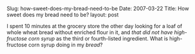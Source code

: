 Slug: how-sweet-does-my-bread-need-to-be
Date: 2007-03-22
Title: How sweet does my bread need to be?
layout: post

I spent 10 minutes at the grocery store the other day looking for a loaf of whole wheat bread without enriched flour in it, and *that did not have high-fructose corn syrup* as the third or fourth-listed ingredient. What is high-fructose corn syrup doing in my *bread*?

